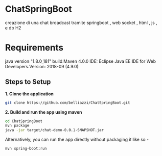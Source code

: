 # ChatSpringBoot
creazione di una chat broadcast tramite springboot , web socket , html , js , e db H2
# Requirements
java version "1.8.0_181"
build:Maven 4.0.0
IDE: Eclipse Java EE IDE for Web Developers.Version: 2018-09 (4.9.0)
## Steps to Setup

**1. Clone the application**

```bash
git clone https://github.com/belliazzi/ChatSpringBoot.git
```

**2. Build and run the app using maven**

```bash
cd ChatSpringBoot
mvn package
java -jar target/chat-demo-0.0.1-SNAPSHOT.jar
```

Alternatively, you can run the app directly without packaging it like so -

```bash
mvn spring-boot:run
```
